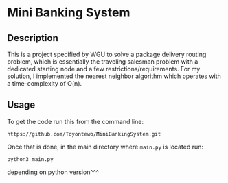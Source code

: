 # Mini Banking System

<a href="https://github.com/Toyontewo/MiniBankingSystem/blob/main/banking-system.png" title="banking system icons"></a>


<h2> Description </h2>

This is a project specified by WGU to solve a package delivery routing problem, which is essentially the traveling salesman problem with a dedicated starting node and a few restrictions/requirements. For my solution, I implemented the nearest neighbor algorithm which operates with a time-complexity of O(n).

## Usage

To get the code run this from the command line:

```commandline
https://github.com/Toyontewo/MiniBankingSystem.git
```

Once that is done, in the main directory where `main.py` is located run:

```commandline
python3 main.py
```

depending on python version^^^
